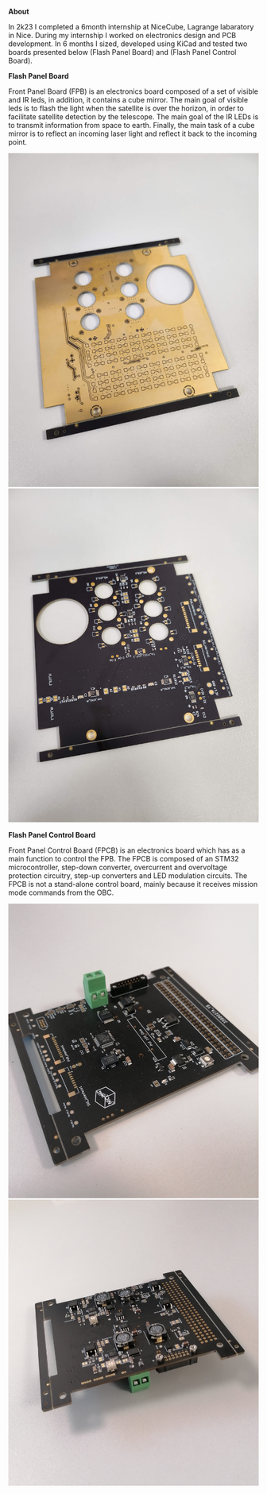 **About**

In 2k23 I completed a 6month internship at NiceCube, Lagrange labaratory in Nice. During my internship I worked on electronics design and PCB development. In 6 months I sized, developed using KiCad and tested two boards presented below (Flash Panel Board) and (Flash Panel Control Board).

**Flash Panel Board**

Front Panel Board (FPB) is an electronics board composed of a set of visible and IR leds, in addition, it contains a cube mirror. The main goal of visible leds is to flash the light when the satellite is over the horizon, in order to facilitate satellite detection by the telescope. The main goal of the IR LEDs is to transmit information from space to earth. Finally, the main task of a cube mirror is to reflect an incoming laser light and reflect it back to the incoming point.

![Flash Panel Board bottom](FPB_BOT.jpg)
![Flash Panel Board top](FPB_TOP.jpg)

**Flash Panel Control Board**

Front Panel Control Board (FPCB) is an electronics board which has as a main function to control the FPB.
The FPCB is composed of an STM32 microcontroller, step-down converter, overcurrent and overvoltage protection circuitry, step-up converters and LED modulation circuits. The FPCB is not a stand-alone control board, mainly because it receives mission mode commands from the OBC. 
 
![Flash Panel Control Board bottom](FPCB_TOP.jpg)
![Flash Panel Control Board top](FPCB_BACK.jpg)


